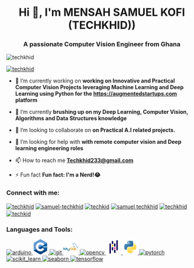 <h1 align="center">Hi 👋, I'm MENSAH SAMUEL KOFI (TECHKHID))</h1>
<h3 align="center">A passionate Computer Vision Engineer from Ghana</h3>

<p align="left"> <img src="https://komarev.com/ghpvc/?username=techkhid&label=Profile%20views&color=0e75b6&style=flat" alt="techkhid" /> </p>

<p align="left"> <a href="https://twitter.com/techkhid" target="blank"><img src="https://img.shields.io/twitter/follow/techkhid?logo=twitter&style=for-the-badge" alt="techkhid" /></a> </p>

- 🔭 I’m currently working on **working on Innovative and Practical Computer Vision Projects leveraging Machine Learning and Deep Learning using Python for the https://augmentedstartups.com platform**

- 🌱 I’m currently **brushing up on my Deep Learning, Computer Vision, Algorithms and Data Structures knowledge**

- 👯 I’m looking to collaborate on **on Practical A.I related projects.**

- 🤝 I’m looking for help with **with remote computer vision and Deep learning engineering roles**

- 📫 How to reach me **Techkhid233@gmail.com**

- ⚡ Fun fact **Fun fact: I'm a Nerd!😂**

<h3 align="left">Connect with me:</h3>
<p align="left">
<a href="https://twitter.com/techkhid" target="blank"><img align="center" src="https://raw.githubusercontent.com/rahuldkjain/github-profile-readme-generator/master/src/images/icons/Social/twitter.svg" alt="techkhid" height="30" width="40" /></a>
<a href="https://linkedin.com/in/samuel-techkhid" target="blank"><img align="center" src="https://raw.githubusercontent.com/rahuldkjain/github-profile-readme-generator/master/src/images/icons/Social/linked-in-alt.svg" alt="samuel-techkhid" height="30" width="40" /></a>
<a href="https://kaggle.com/techkid" target="blank"><img align="center" src="https://raw.githubusercontent.com/rahuldkjain/github-profile-readme-generator/master/src/images/icons/Social/kaggle.svg" alt="techkid" height="30" width="40" /></a>
<a href="https://instagram.com/samuel techkhid" target="blank"><img align="center" src="https://raw.githubusercontent.com/rahuldkjain/github-profile-readme-generator/master/src/images/icons/Social/instagram.svg" alt="samuel techkhid" height="30" width="40" /></a>
<a href="https://www.youtube.com/c/techkhid" target="blank"><img align="center" src="https://raw.githubusercontent.com/rahuldkjain/github-profile-readme-generator/master/src/images/icons/Social/youtube.svg" alt="techkhid" height="30" width="40" /></a>
<a href="https://www.leetcode.com/techkid" target="blank"><img align="center" src="https://raw.githubusercontent.com/rahuldkjain/github-profile-readme-generator/master/src/images/icons/Social/leet-code.svg" alt="techkid" height="30" width="40" /></a>
</p>

<h3 align="left">Languages and Tools:</h3>
<p align="left"> <a href="https://www.arduino.cc/" target="_blank" rel="noreferrer"> <img src="https://cdn.worldvectorlogo.com/logos/arduino-1.svg" alt="arduino" width="40" height="40"/> </a> <a href="https://www.w3schools.com/cpp/" target="_blank" rel="noreferrer"> <img src="https://raw.githubusercontent.com/devicons/devicon/master/icons/cplusplus/cplusplus-original.svg" alt="cplusplus" width="40" height="40"/> </a> <a href="https://git-scm.com/" target="_blank" rel="noreferrer"> <img src="https://www.vectorlogo.zone/logos/git-scm/git-scm-icon.svg" alt="git" width="40" height="40"/> </a> <a href="https://www.mysql.com/" target="_blank" rel="noreferrer"> <img src="https://raw.githubusercontent.com/devicons/devicon/master/icons/mysql/mysql-original-wordmark.svg" alt="mysql" width="40" height="40"/> </a> <a href="https://opencv.org/" target="_blank" rel="noreferrer"> <img src="https://www.vectorlogo.zone/logos/opencv/opencv-icon.svg" alt="opencv" width="40" height="40"/> </a> <a href="https://pandas.pydata.org/" target="_blank" rel="noreferrer"> <img src="https://raw.githubusercontent.com/devicons/devicon/2ae2a900d2f041da66e950e4d48052658d850630/icons/pandas/pandas-original.svg" alt="pandas" width="40" height="40"/> </a> <a href="https://www.python.org" target="_blank" rel="noreferrer"> <img src="https://raw.githubusercontent.com/devicons/devicon/master/icons/python/python-original.svg" alt="python" width="40" height="40"/> </a> <a href="https://pytorch.org/" target="_blank" rel="noreferrer"> <img src="https://www.vectorlogo.zone/logos/pytorch/pytorch-icon.svg" alt="pytorch" width="40" height="40"/> </a> <a href="https://scikit-learn.org/" target="_blank" rel="noreferrer"> <img src="https://upload.wikimedia.org/wikipedia/commons/0/05/Scikit_learn_logo_small.svg" alt="scikit_learn" width="40" height="40"/> </a> <a href="https://seaborn.pydata.org/" target="_blank" rel="noreferrer"> <img src="https://seaborn.pydata.org/_images/logo-mark-lightbg.svg" alt="seaborn" width="40" height="40"/> </a> <a href="https://www.tensorflow.org" target="_blank" rel="noreferrer"> <img src="https://www.vectorlogo.zone/logos/tensorflow/tensorflow-icon.svg" alt="tensorflow" width="40" height="40"/> </a> </p>
